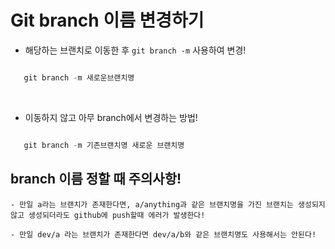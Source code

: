 # Git branch 이름 변경하기

- 해당하는 브랜치로 이동한 후 `git branch -m` 사용하여 변경!

```javascript

   git branch -m 새로운브랜치명

```

<br>

- 이동하지 않고 아무 branch에서 변경하는 방법!

```javascript

   git branch -m 기존브랜치명 새로운 브랜치명

```

## branch 이름 정할 때 주의사항!

    - 만일 a라는 브랜치가 존재한다면, a/anything과 같은 브랜치명을 가진 브랜치는 생성되지 않고 생성되더라도 github에 push할때 에러가 발생한다!

    - 만일 dev/a 라는 브랜치가 존재한다면 dev/a/b와 같은 브랜치명도 사용해서는 안된다!
